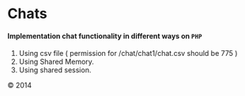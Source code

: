 # Chats
#### Implementation chat functionality in different ways on `PHP`

1. Using csv file ( permission for /chat/chat1/chat.csv should be 775 )
2. Using Shared Memory.
3. Using shared session.



© 2014